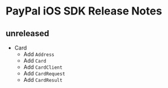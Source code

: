 
# PayPal iOS SDK Release Notes

## unreleased

* Card
  * Add `Address`
  * Add `Card`
  * Add `CardClient`
  * Add `CardRequest`
  * Add `CardResult`
  
